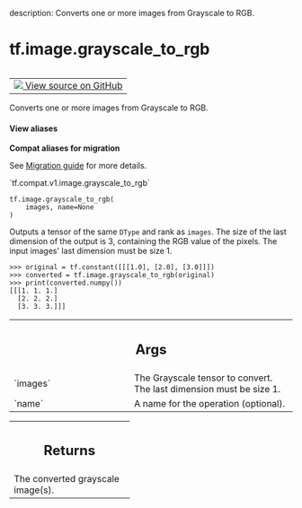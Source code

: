 description: Converts one or more images from Grayscale to RGB.

<div itemscope itemtype="http://developers.google.com/ReferenceObject">
<meta itemprop="name" content="tf.image.grayscale_to_rgb" />
<meta itemprop="path" content="Stable" />
</div>

# tf.image.grayscale_to_rgb

<!-- Insert buttons and diff -->

<table class="tfo-notebook-buttons tfo-api nocontent" align="left">
<td>
  <a target="_blank" href="https://github.com/tensorflow/tensorflow/blob/r2.4/tensorflow/python/ops/image_ops_impl.py#L2334-L2367">
    <img src="https://www.tensorflow.org/images/GitHub-Mark-32px.png" />
    View source on GitHub
  </a>
</td>
</table>



Converts one or more images from Grayscale to RGB.

<section class="expandable">
  <h4 class="showalways">View aliases</h4>
  <p>
<b>Compat aliases for migration</b>
<p>See
<a href="https://www.tensorflow.org/guide/migrate">Migration guide</a> for
more details.</p>
<p>`tf.compat.v1.image.grayscale_to_rgb`</p>
</p>
</section>

<pre class="devsite-click-to-copy prettyprint lang-py tfo-signature-link">
<code>tf.image.grayscale_to_rgb(
    images, name=None
)
</code></pre>



<!-- Placeholder for "Used in" -->

Outputs a tensor of the same `DType` and rank as `images`.  The size of the
last dimension of the output is 3, containing the RGB value of the pixels.
The input images' last dimension must be size 1.

```
>>> original = tf.constant([[[1.0], [2.0], [3.0]]])
>>> converted = tf.image.grayscale_to_rgb(original)
>>> print(converted.numpy())
[[[1. 1. 1.]
  [2. 2. 2.]
  [3. 3. 3.]]]
```

<!-- Tabular view -->
 <table class="responsive fixed orange">
<colgroup><col width="214px"><col></colgroup>
<tr><th colspan="2"><h2 class="add-link">Args</h2></th></tr>

<tr>
<td>
`images`
</td>
<td>
The Grayscale tensor to convert. The last dimension must be size 1.
</td>
</tr><tr>
<td>
`name`
</td>
<td>
A name for the operation (optional).
</td>
</tr>
</table>



<!-- Tabular view -->
 <table class="responsive fixed orange">
<colgroup><col width="214px"><col></colgroup>
<tr><th colspan="2"><h2 class="add-link">Returns</h2></th></tr>
<tr class="alt">
<td colspan="2">
The converted grayscale image(s).
</td>
</tr>

</table>

